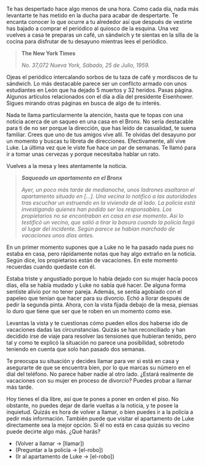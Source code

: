 Te has despertado hace algo menos de una hora. Como cada día, nada más levantarte te has metido en la ducha para acabar de despertarte. Te encanta conocer lo que ocurre a tu alrededor así que después de vestirte has bajado a comprar el periódico al quiosco de la esquina. Una vez vuelves a casa te preparas un café, un sándwich y te sientas en la silla de la cocina para disfrutar de tu desayuno mientras lees el periódico.

> **The New York Times**
>
> _No. 37,072    Nueva York, Sábado, 25 de Julio, 1959._

Ojeas el periódico intercalando sorbos de tu taza de café y mordiscos de tu sándwich. Lo más destacable parece ser un conflicto armado con unos estudiantes en León que ha dejado 5 muertos y 32 heridos. Pasas página. Algunos artículos relacionados con el día a día del presidente Eisenhower. Sigues mirando otras páginas en busca de algo de tu interés.

Nada te llama particularmente la atención, hasta que te topas con una noticia acerca de un saqueo en una casa en el Bronx. No sería destacable para ti de no ser porque la dirección, que has leído de casualidad, te suena familiar. Crees que uno de tus amigos vive allí. Te olvidas del desayuno por un momento y buscas tu libreta de direcciones. Efectivamente, allí vive Luke. La última vez que le viste fue hace un par de semanas. Te llamó para ir a tomar unas cervezas y porque necesitaba hablar un rato.

Vuelves a la mesa y lees atentamente la noticia.

> **_Saqueado un apartamento en el Bronx_**
>
> _Ayer, un poco más tarde de medianoche, unos ladrones asaltaron el apartamento situado en [...]. Una vecina lo notificó a las autoridades tras escuchar un estruendo en la vivienda de al lado. La policia está investigando quienes han podido ser los responsables. Los propietarios no se encontraban en casa en ese momento. Así lo testificó un vecino, que salió a tirar la basura cuando la policía llegó al lugar del incidente. Según parece se habían marchado de vacaciones unos días antes._

En un primer momento supones que a Luke no le ha pasado nada pues no estaba en casa, pero rápidamente notas que hay algo extraño en la noticia. Según dice, los propietarios están de vacaciones. En este momento recuerdas cuando quedaste con él.

Estaba triste y angustiado porque lo había dejado con su mujer hacía pocos días, ella se había mudado y Luke no sabía qué hacer. De alguna forma sentiste alivio por no tener pareja. Además, se sentía agobiado con el papeleo que tenían que hacer para su divorcio. Echó a llorar después de pedir la segunda pinta. Ahora, con la vista fijada debajo de la mesa, piensas lo duro que tiene que ser que te roben en un momento como ese.

Levantas la vista y te cuestionas cómo pueden ellos dos haberse ido de vacaciones dadas las circunstancias. Quizás se han reconciliado y han decidido irse de viaje para resolver las tensiones que hubieran tenido, pero tal y como te explicó la situación no parece una posibilidad, sobretodo teniendo en cuenta que solo han pasado dos semanas.

Te preocupa su situación y decides llamar para ver si está en casa y asegurarte de que se encuentra bien, por lo que marcas su número en el dial del teléfono. No parece haber nadie al otro lado. ¿Estará realmente de vacaciones con su mujer en proceso de divorcio? Puedes probar a llamar más tarde.

Hoy tienes el día libre, así que te pones a poner en orden el piso. No obstante, no puedes dejar de darle vueltas a la noticia, y te posee la inquietud. Quizás es hora de volver a llamar, o bien puedes ir a la policía a pedir más información. También puede que visitar el apartamento de Luke directamente sea la mejor opción. Si él no está en casa quizás su vecino puede decirte algo más. ¿Qué harás?

- (Volver a llamar -> [llamar])
- (Preguntar a la policía -> [el-robo])
- (Ir al apartamento de Luke -> [el-robo])
